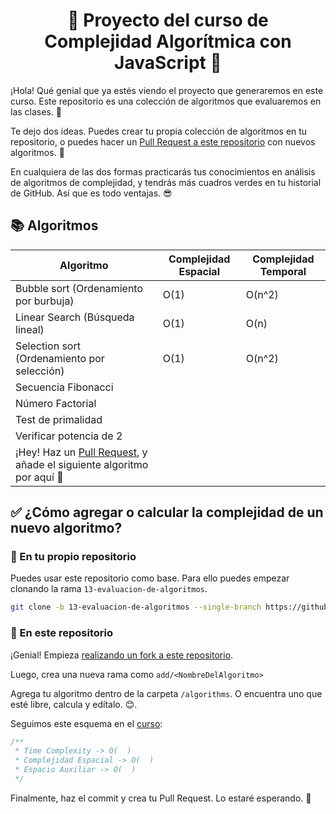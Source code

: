 <h1 align="center">🧬 Proyecto del curso de <br/><b>Complejidad Algorítmica con JavaScript</b> 💛</h1>

¡Hola! Qué genial que ya estés viendo el proyecto que generaremos en este curso. Este repositorio es una colección de algoritmos que evaluaremos en las clases. 💚

Te dejo dos ideas. Puedes crear tu propia colección de algoritmos en tu repositorio, o puedes hacer un [Pull Request a este repositorio](https://platzi.com/clases/1557-git-github/19957-utilizando-pull-requests-en-github/) con nuevos algoritmos. 🧬

En cualquiera de las dos formas practicarás tus conocimientos en análisis de algoritmos de complejidad, y tendrás más cuadros verdes en tu historial de GitHub. Así que es todo ventajas. 😎

## 📚 Algoritmos

| Algoritmo                                                                                                                             | Complejidad Espacial | Complejidad Temporal |
| ------------------------------------------------------------------------------------------------------------------------------------- | -------------------- | -------------------- |
| Bubble sort (Ordenamiento por burbuja)                                                                                                | O(1)                 | O(n^2)               |
| Linear Search (Búsqueda lineal)                                                                                                       | O(1)                 | O(n)                 |
| Selection sort (Ordenamiento por selección)                                                                                           | O(1)                 | O(n^2)               |
| Secuencia Fibonacci                                                                                                                   |                      |                      |
| Número Factorial                                                                                                                      |                      |                      |
| Test de primalidad                                                                                                                    |                      |                      |
| Verificar potencia de 2                                                                                                               |                      |                      |
| ¡Hey! Haz un [Pull Request](https://github.com/360macky/complejidad-algoritmica-js/pulls), y añade el siguiente algoritmo por aquí 💚 |

## ✅ ¿Cómo agregar o calcular la complejidad de un nuevo algoritmo?

### 👤 En tu propio repositorio

Puedes usar este repositorio como base. Para ello puedes empezar clonando la rama `13-evaluacion-de-algoritmos`.

```bash
git clone -b 13-evaluacion-de-algoritmos --single-branch https://github.com/360macky/complejidad-algoritmica-js.git
```

### 👥 En este repositorio

¡Genial! Empieza [realizando un fork a este repositorio](https://platzi.com/clases/1557-git-github/19978-creando-un-fork-contribuyendo-a-un-repositorio/).

Luego, crea una nueva rama como `add/<NombreDelAlgoritmo>`

Agrega tu algoritmo dentro de la carpeta `/algorithms`. O encuentra uno que esté libre, calcula y edítalo. 😊.

Seguimos este esquema en el [curso](https://platzi.com/complejidad):

```js
/**
 * Time Complexity -> O(  )
 * Complejidad Espacial -> O(  )
 * Espacio Auxiliar -> O(  )
 */
```

Finalmente, haz el commit y crea tu Pull Request. Lo estaré esperando. 🚀
